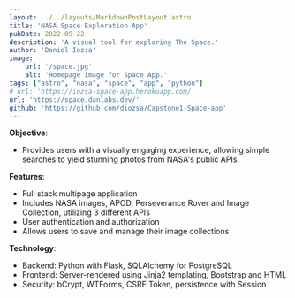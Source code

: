 ```yaml
---
layout: ../../layouts/MarkdownPostLayout.astro
title: 'NASA Space Exploration App'
pubDate: 2022-09-22
description: 'A visual tool for exploring The Space.'
author: 'Daniel Iozsa'
image:
    url: '/space.jpg'
    alt: 'Homepage image for Space App.'
tags: ["astro", "nasa", "space", "app", "python"]
# url: 'https://iozsa-space-app.herokuapp.com/'
url: 'https://space.danlabs.dev/'
github: 'https://github.com/diozsa/Capstone1-Space-app'
---
```



**Objective**:
- Provides users with a visually engaging experience, allowing simple searches to yield
stunning photos from NASA's public APIs.

**Features**:
- Full stack multipage application
- Includes NASA images, APOD, Perseverance Rover and Image Collection, utilizing 3 different APIs
- User authentication and authorization
- Allows users to save and manage their image collections

**Technology**: 
- Backend: Python with Flask, SQLAlchemy for PostgreSQL
- Frontend: Server-rendered using Jinja2 templating, Bootstrap and HTML
- Security: bCrypt, WTForms, CSRF Token, persistence with Session


